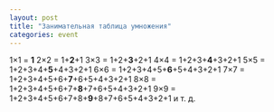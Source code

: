 ```yaml
---
layout: post
title: "Занимательная таблица умножения"
categories: event
---
```

1&times;1 = **1**
2&times;2 = 1+**2**+1
3&times;3 = 1+2+**3**+2+1
4&times;4 = 1+2+3+**4**+3+2+1
5&times;5 = 1+2+3+4+**5**+4+3+2+1
6&times;6 = 1+2+3+4+5+**6**+5+4+3+2+1
7&times;7 = 1+2+3+4+5+6+**7**+6+5+4+3+2+1
8&times;8 = 1+2+3+4+5+6+7+**8**+7+6+5+4+3+2+1
9&times;9 = 1+2+3+4+5+6+7+8+**9**+8+7+6+5+4+3+2+1
и т. д.
